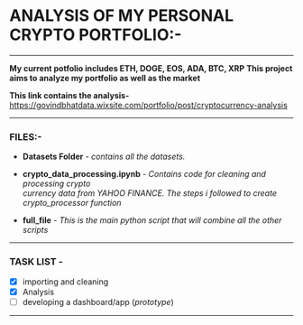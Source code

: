 # **ANALYSIS OF MY PERSONAL CRYPTO PORTFOLIO:-**
____________________________________________________________________________________________________________________________________________________________________
**My current potfolio includes ETH, DOGE, EOS, ADA, BTC, XRP**
**This project aims to analyze my portfolio as well as the market**

**This link contains the analysis-**
https://govindbhatdata.wixsite.com/portfolio/post/cryptocurrency-analysis

____________________________________________________________________________________________________________________________________________________________________

### **FILES:-**

* **Datasets Folder** - *contains all the datasets.*

* **crypto_data_processing.ipynb** - *Contains code for cleaning and processing crypto \
                                      currency data from YAHOO FINANCE. The steps i followed to create crypto_processor function*

* **full_file** - *This is the main python script that will combine all the other scripts*
____________________________________________________________________________________________________________________________________________________________________
### **TASK LIST** -
- [x] importing and cleaning
- [x] Analysis
- [ ] developing a dashboard/app (*prototype*)
____________________________________________________________________________________________________________________________________________________________________
